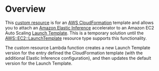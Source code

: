 # Overview

This [custom resource](https://docs.aws.amazon.com/AWSCloudFormation/latest/UserGuide/template-custom-resources.html) is for an [AWS CloudFormation](https://aws.amazon.com/cloudformation/) template and allows you to attach an [Amazon Elastic Inference](https://aws.amazon.com/machine-learning/elastic-inference/) accelerator to an Amazon EC2 Auto Scaling [Launch Template](https://docs.aws.amazon.com/autoscaling/ec2/userguide/LaunchTemplates.html). This is a temporary solution until the [AWS::EC2::LaunchTemplate](https://docs.aws.amazon.com/AWSCloudFormation/latest/UserGuide/aws-resource-ec2-launchtemplate.html) resource type supports this functionality.

The custom resource Lambda function creates a new Launch Template version for the entry defined the CloudFormation template (with the additional Elastic Inference configuration), and then updates the default version for the Launch Template.



